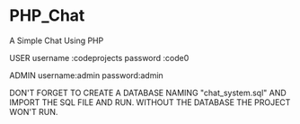 # PHP_Chat
A Simple Chat Using PHP


USER    username :codeprojects
        password :code0

ADMIN   username:admin
        password:admin 


DON'T FORGET TO CREATE A DATABASE NAMING "chat_system.sql" AND IMPORT THE SQL FILE AND RUN.
WITHOUT THE DATABASE THE PROJECT WON'T RUN.
